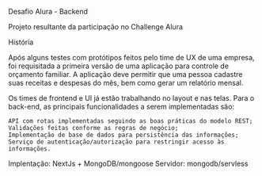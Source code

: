 Desafio Alura - Backend

Projeto resultante da participação no Challenge Alura

História

Após alguns testes com protótipos feitos pelo time de UX de uma empresa, foi requisitada a primeira versão de uma aplicação para controle de orçamento familiar. A aplicação deve permitir que uma pessoa cadastre suas receitas e despesas do mês, bem como gerar um relatório mensal.

Os times de frontend e UI já estão trabalhando no layout e nas telas. Para o back-end, as principais funcionalidades a serem implementadas são:

    API com rotas implementadas seguindo as boas práticas do modelo REST;
    Validações feitas conforme as regras de negócio;
    Implementação de base de dados para persistência das informações;
    Serviço de autenticação/autorização para restringir acesso às informações.


Implentação:
    NextJs + MongoDB/mongoose
    Servidor: mongodb/servless

    
